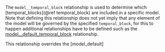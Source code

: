 The `model__temporal_block` relationship is used to determine which [temporal_blocks](@ref temporal_block) are included in a specific model. Note that defining this relationship does not yet imply that any element of the model will be governed by the specified `temporal_block`, for this to happen additional relationships have to be defined such as the [model\_\_default\_temporal\_block](@ref) relationship.

This relationship overrides the [model_default]
